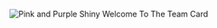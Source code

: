 ![Pink and Purple Shiny Welcome To The Team Card ](https://user-images.githubusercontent.com/111123479/227326402-6f9f5034-36d1-44da-aa26-22e6f1d7eb5b.png)
